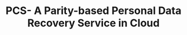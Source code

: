 ---
layout: publication-single
title: PCS- A Parity-based Personal Data Recovery Service in Cloud
name: Cluster Computing, Vol. 20, Issue 3, pp. 2655-2668
first-author: Hyungsoo Jung
co-authors: Yongsu Park, Chi-Won Song, Sooyong Kang
during: 2017
location: 
impactfactor: 
doi: 
note: 
categories: 
 - Distributed/High-Performance/Mobile Computing Systems
tag: 
 - International Journal
---